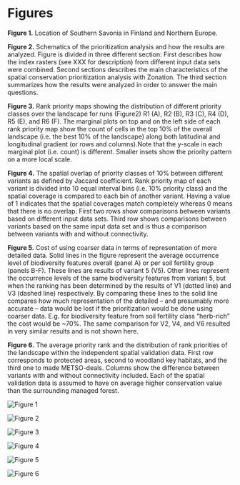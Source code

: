 # Figures

__Figure 1.__ Location of Southern Savonia in Finland and Northern Europe.

__Figure 2.__ Schematics of the prioritization analysis and how the results are analyzed. Figure is divided in three different section: First describes how the index rasters (see XXX for description) from different input data sets were combined. Second sections describes the main characteristics of the spatial conservation prioritization analysis with Zonation. The third section summarizes how the results were analyzed in order to answer the main questions.

__Figure 3.__ Rank priority maps showing the distribution of different priority classes over the landscape for runs (Figure2) R1 (A), R2 (B), R3 (C), R4 (D), R5 (E), and R6 (F). The marginal plots on top and on the left side of each rank priority map show the count of cells in the top 10% of the overall landscape (i.e. the best 10% of the landscape) along both latitudinal and longitudinal gradient (or rows and columns).Note that the y-scale in each marginal plot (i.e. count) is different. Smaller insets show the priority pattern on a more local scale.

__Figure 4.__ The spatial overlap of priority classes of 10% between different variants as defined by Jaccard coefficient. Rank priority map of each variant is divided into 10 equal interval bins (i.e. 10% priority class) and the spatial coverage is compared to each bin of another variant. Having a value of 1 indicates that the spatial coverages match completely whereas 0 means that there is no overlap. First two rows show comparisons between variants based on different input data sets. Third row shows comparisons between variants based on the same input data set and is thus a comparison between  variants with and without connectivity.

__Figure 5.__ Cost of using coarser data in terms of representation of more detailed data. Solid lines in the figure represent the average occurrence level of biodiversity features overall (panel A) or per soil fertility group (panels B-F). These lines are results of variant 5 (V5). Other lines represent the occurrence levels of the same biodiversity features from variant 5, but when the ranking has been determined by the results of V1 (dotted line) and V3 (dashed line) respectively. By comparing these lines to the solid line compares how much representation of the detailed – and presumably more accurate – data would be lost if the prioritization would be done using coarser data. E.g. for biodiversity feature from soil fertility class “herb-rich” the cost would be ~70%. The same comparison for V2, V4, and V6 resulted in very similar results and is not shown here.

__Figure 6.__ The average priority rank and the distribution of rank priorities of the landscape within the independent spatial validation data. First row corresponds to protected areas, second to woodland key habitats, and the third one to made METSO-deals. Columns show the difference between variants with and without connectivity included. Each of the spatial validation data is assumed to have on average higher conservation value than the surrounding managed forest.

![Figure 1](figs/Figure1/Fig1.png)

![Figure 2](figs/Figure2/Fig2_v1.png)

![Figure 3](figs/Figure3/Fig3.png)

![Figure 4](figs/Figure4/Fig4.png)

![Figure 5](figs/Figure5/Fig5.png)

![Figure 6](figs/Figure6/Fig6_combined.png)

